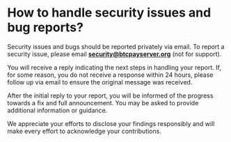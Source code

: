 # How to handle security issues and bug reports?

Security issues and bugs should be reported privately via email. To report a security issue, please email **security@btcpayserver.org** (not for support).

You will receive a reply indicating the next steps in handling your report. If, for some reason, you do not receive a response within 24 hours, please follow up via email to ensure the original message was received.

After the initial reply to your report, you will be informed of the progress towards a fix and full announcement. You may be asked to provide additional information or guidance.

We appreciate your efforts to disclose your findings responsibly and will make every effort to acknowledge your contributions.
